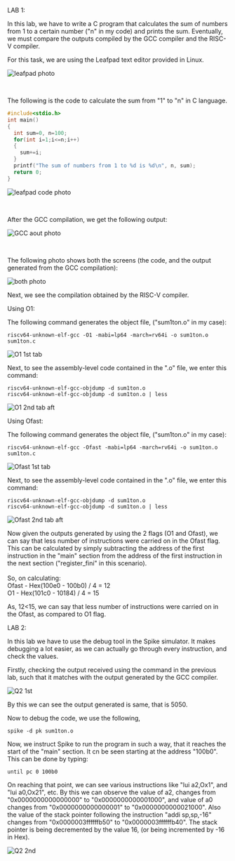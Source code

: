 LAB 1:

In this lab, we have to write a C program that calculates the sum of numbers from 1 to a certain number ("n" in my code) and prints the sum. 
Eventually, we must compare the outputs compiled by the GCC compiler and the RISC-V compiler. 


For this task, we are using the Leafpad text editor provided in Linux. 

![leafpad photo](https://github.com/user-attachments/assets/6226066a-c998-4846-85df-aa8cf11f9a42)

<br>

The following is the code to calculate the sum from "1" to "n" in C language.


```c
#include<stdio.h>
int main()
{
  int sum=0, n=100;
  for(int i=1;i<=n;i++)
  {
    sum+=i;
  }
  printf("The sum of numbers from 1 to %d is %d\n", n, sum);
  return 0;
}
```

![leafpad code photo](https://github.com/user-attachments/assets/7e44fd1e-681a-4fae-9a59-a21e5b7ef9ad)

<br>

After the GCC compilation, we get the following output:

![GCC aout photo](https://github.com/user-attachments/assets/00ab46b3-7e86-4709-be5a-abf7f41f9bc3)

<br>

The following photo shows both the screens (the code, and the output generated from the GCC compilation):

![both photo](https://github.com/user-attachments/assets/dad34694-b079-4d0b-909e-5e12d51800b0)

Next, we see the compilation obtained by the RISC-V compiler.

Using O1:

The following command generates the object file, ("sum1ton.o" in my case):

```console
riscv64-unknown-elf-gcc -O1 -mabi=lp64 -march=rv64i -o sum1ton.o sum1ton.c
```
![O1 1st tab](https://github.com/user-attachments/assets/568859ae-65f1-4e34-b545-e843150005e9)

Next, to see the assembly-level code contained in the ".o" file, we enter this command:

```console
riscv64-unknown-elf-gcc-objdump -d sum1ton.o
riscv64-unknown-elf-gcc-objdump -d sum1ton.o | less
```

![O1 2nd tab aft](https://github.com/user-attachments/assets/fadf4b6e-6840-470c-9235-af066a5e6ea9)

Using Ofast:

The following command generates the object file, ("sum1ton.o" in my case):

```console
riscv64-unknown-elf-gcc -Ofast -mabi=lp64 -march=rv64i -o sum1ton.o sum1ton.c
```
![Ofast 1st tab ](https://github.com/user-attachments/assets/c025e3f0-0d47-4a5e-b6e4-8eebb5c43677)

Next, to see the assembly-level code contained in the ".o" file, we enter this command:

```console
riscv64-unknown-elf-gcc-objdump -d sum1ton.o
riscv64-unknown-elf-gcc-objdump -d sum1ton.o | less
```

![Ofast 2nd tab aft](https://github.com/user-attachments/assets/947988a5-9f52-4c27-b3af-ebf0f0447f33)

Now given the outputs generated by using the 2 flags (O1 and Ofast), we can say that less number of instructions were carried on in the Ofast flag.
This can be calculated by simply subtracting the address of the first instruction in the "main" section from the address of the first instruction in the next section ("register_fini" in this scenario).
<br>
<br>
So, on calculating:
<br>
Ofast - Hex(100e0 - 100b0) / 4 = 12 
<br>
O1 - Hex(101c0 - 10184) / 4 = 15

As, 12<15, we can say that less number of instructions were carried on in the Ofast, as compared to O1 flag. 

LAB 2:

In this lab we have to use the debug tool in the Spike simulator. It makes debugging a lot easier, as we can actually go through every instruction, and check the values.

Firstly, checking the output received using the command in the previous lab, such that it matches with the output generated by the GCC compiler.

![Q2 1st](https://github.com/user-attachments/assets/9cbd2546-ddd9-4855-b992-332d992a2fe4)

By this we can see the output generated is same, that is 5050.

Now to debug the code, we use the following, 

```console
spike -d pk sum1ton.o
```
Now, we instruct Spike to run the program in such a way, that it reaches the start of the "main" section. It cn be seen starting at the address "100b0". 
This can be done by typing:

```console
until pc 0 100b0
```

On reaching that point, we can see various instructions like "lui a2,Ox1", and "lui a0,Ox21", etc.
By this we can observe the value of a2, changes from "0x0000000000000000" to "0x0000000000001000", and value of a0 changes from "0x0000000000000001" to "0x0000000000021000". 
Also the value of the stack pointer following the instruction "addi sp,sp,-16" changes from "0x0000003ffffffb50" to "0x0000003ffffffb40".
The stack pointer is being decremented by the value 16, (or being incremented by -16 in Hex). 

![Q2 2nd](https://github.com/user-attachments/assets/299df7ea-2a92-46ad-aa76-81db53eee1ed)
